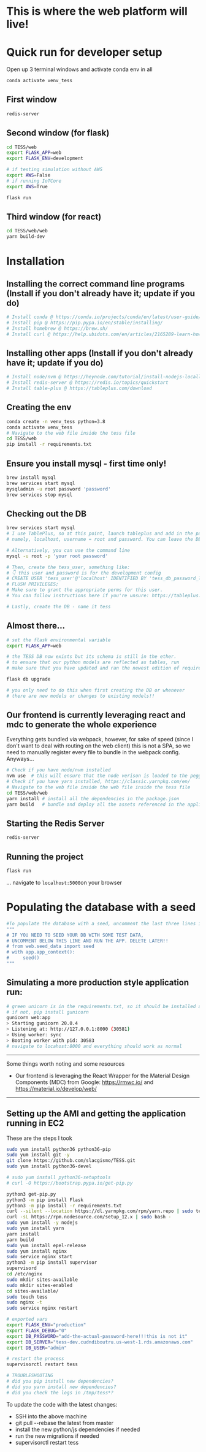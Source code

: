 # This is where the web platform will live!

# Quick run for developer setup

Open up 3 terminal windows and activate conda env in all
```bash
conda activate venv_tess
```

## First window
```bash
redis-server
```

## Second window (for flask)
```bash
cd TESS/web
export FLASK_APP=web
export FLASK_ENV=development

# if testing simulation without AWS
export AWS=False
# if running IoTCore
export AWS=True

flask run
```

## Third window (for react)
```bash
cd TESS/web/web
yarn build-dev
```

# Installation

## Installing the correct command line programs (Install if you don't already have it; update if you do)
```bash
# Install conda @ https://conda.io/projects/conda/en/latest/user-guide/install/index.html
# Install pip @ https://pip.pypa.io/en/stable/installing/
# Install homebrew @ https://brew.sh/
# Install curl @ https://help.ubidots.com/en/articles/2165289-learn-how-to-install-run-curl-on-windows-macosx-linux
```     

## Installing other apps (Install if you don't already have it; update if you do)
```bash
# Install node/nvm @ https://heynode.com/tutorial/install-nodejs-locally-nvm/
# Install redis-server @ https://redis.io/topics/quickstart
# Install table-plus @ https://tableplus.com/download
```     

## Creating the env
```bash
conda create -n venv_tess python=3.8
conda activate venv_tess
# Navigate to the web file inside the tess file
cd TESS/web
pip install -r requirements.txt
```

## Ensure you install mysql - first time only!
```bash
brew install mysql
brew services start mysql
mysqladmin -u root password 'password'
brew services stop mysql
```

## Checking out the DB
```bash
brew services start mysql
# I use TablePlus, so at this point, launch tableplus and add in the parameters you created above
# namely, localhost, username = root and password. You can leave the DB name blank for now

# Alternatively, you can use the command line
mysql -u root -p 'your root password'

# Then, create the tess_user, something like:
# 👇 this user and password is for the development config
# CREATE USER 'tess_user'@'localhost' IDENTIFIED BY 'tess_db_password_local';
# FLUSH PRIVILEGES;
# Make sure to grant the appropriate perms for this user.
# You can follow instructions here if you're unsure: https://tableplus.com/blog/2019/08/how-to-manage-user-mysql-tableplus-gui.html

# Lastly, create the DB - name it tess
```

## Almost there...
```bash
# set the flask environmental variable
export FLASK_APP=web

# the TESS DB now exists but its schema is still in the ether.
# to ensure that our python models are reflected as tables, run
# make sure that you have updated and ran the newest edition of requirements.txt through the above command "pip install -r requirements.txt"

flask db upgrade  

# you only need to do this when first creating the DB or whenever
# there are new models or changes to existing models!!
```

## Our frontend is currently leveraging react and mdc to generate the whole experience
Everything gets bundled via webpack, however, for sake of speed (since I don't want to deal with routing on the web client) this is not a SPA, so we need to manually register every file to bundle in the webpack config. Anyways...
```bash
# Check if you have node/nvm installed
nvm use  # this will ensure that the node verison is loaded to the pegged version in the .nvmrc
# Check if you have yarn installed, https://classic.yarnpkg.com/en/
# Navigate to the web file inside the web file inside the tess file
cd TESS/web/web
yarn install # install all the dependencies in the package.json
yarn build   # bundle and deploy all the assets referenced in the application
```

## Starting the Redis Server
```bash
redis-server
```

## Running the project
```bash
flask run
```
... navigate to `localhost:5000`on your browser

# Populating the database with a seed
```bash
#To populate the database with a seed, uncomment the last three lines in __init__.py in the web file in the web file in the tess file
"""
# IF YOU NEED TO SEED YOUR DB WITH SOME TEST DATA,
# UNCOMMENT BELOW THIS LINE AND RUN THE APP. DELETE LATER!!
# from web.seed_data import seed
# with app.app_context():
#     seed()
"""


```


## Simulating a more production style application run:
```bash
# green unicorn is in the requirements.txt, so it should be installed already
# if not, pip install gunicorn
gunicorn web:app
> Starting gunicorn 20.0.4
> Listening at: http://127.0.0.1:8000 (30581)
> Using worker: sync
> Booting worker with pid: 30583
# navigate to locahost:8000 and everything should work as normal
```

----

Some things worth noting and some resources
- Our frontend is leveraging the React Wrapper for the Material Design Components (MDC) from Google: https://rmwc.io/ and https://material.io/develop/web/

----

## Setting up the AMI and getting the application running in EC2
These are the steps I took
```bash
sudo yum install python36 python36-pip
sudo yum install git -y
git clone https://github.com/slacgismo/TESS.git
sudo yum install python36-devel

# sudo yum install python36-setuptools
# curl -O https://bootstrap.pypa.io/get-pip.py

python3 get-pip.py
python3 -m pip install Flask
python3 -m pip install -r requirements.txt
curl --silent --location https://dl.yarnpkg.com/rpm/yarn.repo | sudo tee /etc/yum.repos.d/yarn.repo
curl -sL https://rpm.nodesource.com/setup_12.x | sudo bash -
sudo yum install -y nodejs
sudo yum install yarn
yarn install
yarn build
sudo yum install epel-release
sudo yum install nginx
sudo service nginx start
python3 -m pip install supervisor
supervisord
cd /etc/nginx
sudo mkdir sites-available
sudo mkdir sites-enabled
cd sites-available/
sudo touch tess
sudo nginx -t
sudo service nginx restart

# exported vars
export FLASK_ENV="production"
export FLASK_DEBUG="0"
export DB_PASSWORD="add-the-actual-password-here!!!this is not it"
export DB_SERVER="tess-dev.cudndiboutru.us-west-1.rds.amazonaws.com"
export DB_USER="admin"

# restart the process
supervisorctl restart tess

# TROUBLESHOOTING
# did you pip install new dependencies?
# did you yarn install new dependencies?
# did you check the logs in /tmp/tess*?
```
To update the code with the latest changes:
- SSH into the above machine
- git pull --rebase the latest from master
- install the new python/js dependencies if needed
- run the new migrations if needed
- supervisorctl restart tess
